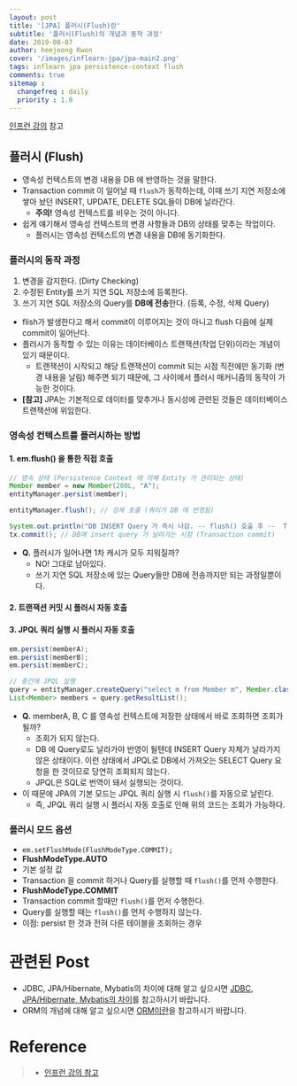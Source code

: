 ```yaml
---
layout: post
title: '[JPA] 플러시(Flush)란'
subtitle: '플러시(Flush)의 개념과 동작 과정'
date: 2019-08-07
author: heejeong Kwon
cover: '/images/inflearn-jpa/jpa-main2.png'
tags: inflearn jpa persistence-context flush
comments: true
sitemap :
  changefreq : daily
  priority : 1.0
---
```


[인프런 강의](https://www.inflearn.com/course/ORM-JPA-Basic#) 참고

## 플러시 (Flush)
- 영속성 컨텍스트의 변경 내용을 DB 에 반영하는 것을 말한다.
- Transaction commit 이 일어날 때 `flush`가 동작하는데, 이때 쓰기 지연 저장소에 쌓아 놨던 INSERT, UPDATE, DELETE SQL들이 DB에 날라간다.
    - **주의!** 영속성 컨텍스트를 비우는 것이 아니다.
- 쉽게 얘기해서 영속성 컨텍스트의 변경 사항들과 DB의 상태를 맞추는 작업이다.
    - 플러시는 영속성 컨텍스트의 변경 내용을 DB에 동기화한다.


### 플러시의 동작 과정 
1. 변경을 감지한다. (Dirty Checking)
2. 수정된 Entity를 쓰기 지연 SQL 저장소에 등록한다.
3. 쓰기 지연 SQL 저장소의 Query를 **DB에 전송**한다. (등록, 수정, 삭제 Query)

- flish가 발생한다고 해서 commit이 이루어지는 것이 아니고 flush 다음에 실제 commit이 일어난다.
- 플러시가 동작할 수 있는 이유는 데이터베이스 트랜잭션(작업 단위)이라는 개념이 있기 때문이다.
    - 트랜잭션이 시작되고 해당 트랜잭션이 commit 되는 시점 직전에만 동기화 (변경 내용을 날림) 해주면 되기 때문에, 그 사이에서 플러시 매커니즘의 동작이 가능한 것이다.
- **[참고]** JPA는 기본적으로 데이터를 맞추거나 동시성에 관련된 것들은 데이터베이스 트랜잭션에 위임한다. 


### 영속성 컨텍스트를 플러시하는 방법
#### 1. em.flush() 을 통한 직접 호출
```java
// 영속 상태 (Persistence Context 에 의해 Entity 가 관리되는 상태)
Member member = new Member(200L, "A");
entityManager.persist(member);

entityManager.flush(); // 강제 호출 (쿼리가 DB 에 반영됨)

System.out.println("DB INSERT Query 가 즉시 나감. -- flush() 호출 후 --  Transaction commit 됨.");
tx.commit(); // DB에 insert query 가 날라가는 시점 (Transaction commit)
```

- **Q.** 플러시가 일어나면 1차 캐시가 모두 지워질까?
    - NO! 그대로 남아있다.
    - 쓰기 지연 SQL 저장소에 있는 Query들만 DB에 전송까지만 되는 과정일뿐이다.


#### 2. 트랜잭션 커밋 시 플러시 자동 호출

#### 3. JPQL 쿼리 실행 시 플러시 자동 호출
```java
em.persist(memberA);
em.persist(memberB);
em.persist(memberC);

// 중간에 JPQL 실행
query = entityManager.createQuery("select m from Member m", Member.class);
List<Member> members = query.getResultList();
```
- **Q.** memberA, B, C 를 영속성 컨텍스트에 저장한 상태에서 바로 조회하면 조회가 될까?
    - 조회가 되지 않는다.
    - DB 에 Query로도 날라가야 반영이 될텐데 INSERT Query 자체가 날라가지 않은 상태이다. 이런 상태에서 JPQL로 DB에서 가져오는 SELECT Query 요청을 한 것이므로 당연히 조회되지 않는다.
    - JPQL은 SQL로 번역이 돼서 실행되는 것이다. 
- 이 때문에 JPA의 기본 모드는 JPQL 쿼리 실행 시 `flush()`를 자동으로 날린다.
    - 즉, JPQL 쿼리 실행 시 플러시 자동 호출로 인해 위의 코드는 조회가 가능하다.

### 플러시 모드 옵션
- `em.setFlushMode(FlushModeType.COMMIT);`
- **FlushModeType.AUTO**
- 기본 설정 값
- Transaction 을 commit 하거나 Query를 실행할 때 `flush()`를 먼저 수행한다.
- **FlushModeType.COMMIT**
- Transaction commit 할때만 `flush()`를 먼저 수행한다.
- Query를 실행할 때는 `flush()`를 먼저 수행하지 않는다.
- 이점: persist 한 것과 전혀 다른 테이블을 조회하는 경우



# 관련된 Post
* JDBC, JPA/Hibernate, Mybatis의 차이에 대해 알고 싶으시면 [JDBC, JPA/Hibernate, Mybatis의 차이](https://gmlwjd9405.github.io/2018/12/25/difference-jdbc-jpa-mybatis.html)를 참고하시기 바랍니다.
* ORM의 개념에 대해 알고 싶으시면 [ORM이란](https://gmlwjd9405.github.io/2019/02/01/orm.html)을 참고하시기 바랍니다.


# Reference
> - [인프런 강의 참고](https://www.inflearn.com/course/ORM-JPA-Basic#)
